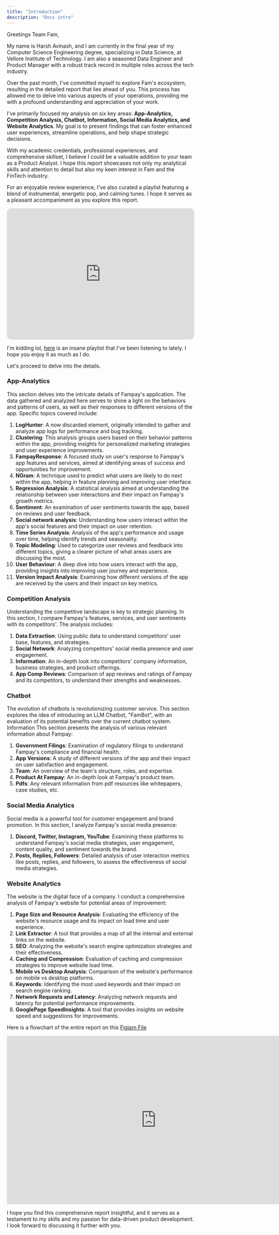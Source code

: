 ```yaml
---
title: "Introduction"
description: "Docs intro"
---
```


Greetings Team Fam,

My name is Harsh Avinash, and I am currently in the final year of my Computer Science Engineering degree, specializing in Data Science, at Vellore Institute of Technology. I am also a seasoned Data Engineer and Product Manager with a robust track record in multiple roles across the tech industry. 

Over the past month, I've committed myself to explore Fam's ecosystem, resulting in the detailed report that lies ahead of you. This process has allowed me to delve into various aspects of your operations, providing me with a profound understanding and appreciation of your work. 

I've primarily focused my analysis on six key areas: **App-Analytics, Competition Analysis, Chatbot, Information, Social Media Analytics, and Website Analytics**. My goal is to present findings that can foster enhanced user experiences, streamline operations, and help shape strategic decisions.

With my academic credentials, professional experiences, and comprehensive skillset, I believe I could be a valuable addition to your team as a Product Analyst. I hope this report showcases not only my analytical skills and attention to detail but also my keen interest in Fam and the FinTech industry.

For an enjoyable review experience, I've also curated a playlist featuring a blend of instrumental, energetic pop, and calming tunes. I hope it serves as a pleasant accompaniment as you explore this report.

<iframe style="border-radius:12px" src="https://open.spotify.com/embed/playlist/4jX8JoJMZa4IIQF1jA60kS?utm_source=generator&theme=0" width="100%" height="352" frameBorder="0" allowfullscreen="" allow="autoplay; clipboard-write; encrypted-media; fullscreen; picture-in-picture" loading="lazy"></iframe>

I'm kidding lol, [here](https://open.spotify.com/playlist/1Wjs7t4zdfJ2JjPX4ENpu9?si=1af8407e896a48e1) is an insane playlist that I've been listening to lately. I hope you enjoy it as much as I do.

Let's proceed to delve into the details.


<!-- ### Table of Contents
1. [App-Analytics](#app-analytics)
    1.  [LogHunter (Scrapped)](#loghunter)
    2. [Clustering](#clustering)
    3. [FampayResponse](#fampayresponse)
    4. [NGram](#ngram)
    5. [RegressionAnalysis](#regressionanalysis)
    6. [Sentiment](#sentiment)
    7. [Social network analysis](#social-network-analysis)
    8. [TimeSeriesAnalysis](#timeseriesanalysis)
    9. [Topic Modeling](#topic-modeling)
    10. [UserBehaviour](#userbehaviour)
    11. [VersionImpactAnalysis](#versionimpactanalysis)
2. [Competition Analysis](#competition-analysis)
    1. [Data Extraction](#data-extraction)
    2. [Social Network](#social-network)
    3. [Information](#information)
    4. [App Comp Reviews](#app-comp-reviews)
3. [Chatbot](#chatbot)
    1. ["FamBot" LLM Chatbot](#fambot)
    2. [Current Chatbot](#current-chatbot)
4. [Information](#information)
    1. [Government Filings](#government-filings)
    2. [App Versions](#app-versions)
    3. [Team](#team)
    4. [Product At Fampay](#product-at-fampay)
    5. [PDFs](#pdfs)
5. [Social Media Analytics](#social-media-analytics)
    1. [Discord](#discord)
    2. [Twitter](#twitter)
    3. [Instagram](#instagram)
        1. [Posts](#instagram-posts)
        2. [Replies](#instagram-replies)
        3. [Followers](#instagram-followers)
    4. [YouTube](#youtube)
6. [Website Analytics](#website-analytics)
    1. [Page Size and Resource Analysis](#page-size)
    2. [Link Extractor](#link-extractor)
    3. [SEO](#seo)
    4. [Caching and Compression](#caching-compression)
    5. [Mobile vs Desktop Analysis](#mobile-desktop)
    6. [Keywords](#keywords)
    7. [Network Requests and Latency](#network-requests)
    8. [GooglePage SpeedInsights](#googlepage-speedinsights) -->


### App-Analytics

This section delves into the intricate details of Fampay's application. The data gathered and analyzed here serves to shine a light on the behaviors and patterns of users, as well as their responses to different versions of the app. Specific topics covered include:
1.	**LogHunter**: A now discarded element, originally intended to gather and analyze app logs for performance and bug tracking.
2.	**Clustering**: This analysis groups users based on their behavior patterns within the app, providing insights for personalized marketing strategies and user experience improvements.
3.	**FampayResponse**: A focused study on user's response to Fampay's app features and services, aimed at identifying areas of success and opportunities for improvement.
4.	**NGram**: A technique used to predict what users are likely to do next within the app, helping in feature planning and improving user interface.
5.	**Regression Analysis**: A statistical analysis aimed at understanding the relationship between user interactions and their impact on Fampay's growth metrics.
6.	**Sentiment**: An examination of user sentiments towards the app, based on reviews and user feedback.
7.	**Social network analysis**: Understanding how users interact within the app's social features and their impact on user retention.
8.	**Time Series Analysis**: Analysis of the app's performance and usage over time, helping identify trends and seasonality.
9.	**Topic Modeling**: Used to categorize user reviews and feedback into different topics, giving a clearer picture of what areas users are discussing the most.
10.	**User Behaviour**: A deep dive into how users interact with the app, providing insights into improving user journey and experience.
11.	**Version Impact Analysis**: Examining how different versions of the app are received by the users and their impact on key metrics.

### Competition Analysis

Understanding the competitive landscape is key to strategic planning. In this section, I compare Fampay's features, services, and user sentiments with its competitors'. The analysis includes:
1.	**Data Extraction**: Using public data to understand competitors' user base, features, and strategies.
2.	**Social Network**: Analyzing competitors' social media presence and user engagement.
3.	**Information**: An in-depth look into competitors' company information, business strategies, and product offerings.
4.	**App Comp Reviews**: Comparison of app reviews and ratings of Fampay and its competitors, to understand their strengths and weaknesses.

### Chatbot

The evolution of chatbots is revolutionizing customer service. This section explores the idea of introducing an LLM Chatbot, "FamBot", with an evaluation of its potential benefits over the current chatbot system.
Information
This section presents the analysis of various relevant information about Fampay:
1.	**Government Filings**: Examination of regulatory filings to understand Fampay's compliance and financial health.
2.	**App Versions**: A study of different versions of the app and their impact on user satisfaction and engagement.
3.	**Team**: An overview of the team's structure, roles, and expertise.
4.	**Product At Fampay**: An in-depth look at Fampay's product team.
5.	**Pdfs**: Any relevant information from pdf resources like whitepapers, case studies, etc.

### Social Media Analytics

Social media is a powerful tool for customer engagement and brand promotion. In this section, I analyze Fampay's social media presence:
1.	**Discord, Twitter, Instagram, YouTube**: Examining these platforms to understand Fampay's social media strategies, user engagement, content quality, and sentiment towards the brand.
2.	**Posts, Replies, Followers**: Detailed analysis of user interaction metrics like posts, replies, and followers, to assess the effectiveness of social media strategies.

### Website Analytics

The website is the digital face of a company. I conduct a comprehensive analysis of Fampay's website for potential areas of improvement:
1.	**Page Size and Resource Analysis**: Evaluating the efficiency of the website's resource usage and its impact on load time and user experience.
2.	**Link Extractor**: A tool that provides a map of all the internal and external links on the website.
3.	**SEO**: Analyzing the website's search engine optimization strategies and their effectiveness.
4.	**Caching and Compression**: Evaluation of caching and compression strategies to improve website load time.
5.	**Mobile vs Desktop Analysis**: Comparison of the website's performance on mobile vs desktop platforms.
6.	**Keywords**: Identifying the most used keywords and their impact on search engine ranking.
7.	**Network Requests and Latency**: Analyzing network requests and latency for potential performance improvements.
8.	**GooglePage SpeedInsights**: A tool that provides insights on website speed and suggestions for improvements.

Here is a flowchart of the entire report on this [Figjam File](https://www.figma.com/file/abAQGPwpTai1uS5njcXpo8/Fam-Report-Structure?node-id=0%3A1)

<iframe style="border: 1px solid rgba(0, 0, 0, 0.1);" width="800" height="450" src="https://www.figma.com/embed?embed_host=share&url=https%3A%2F%2Fwww.figma.com%2Ffile%2FabAQGPwpTai1uS5njcXpo8%2FFam-Report-Structure%3Ftype%3Dwhiteboard%26node-id%3D0%253A1%26t%3DBvjc70UBaZ4dEmXs-1" allowfullscreen></iframe>

I hope you find this comprehensive report insightful, and it serves as a testament to my skills and my passion for data-driven product development. I look forward to discussing it further with you.

